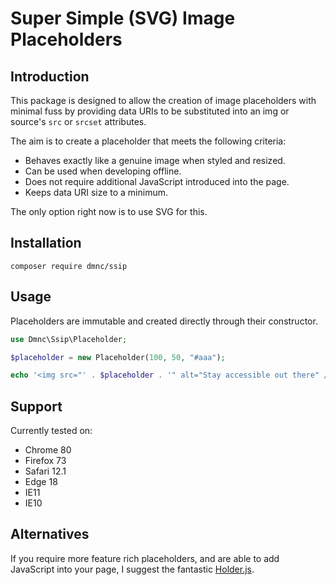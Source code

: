 # Super Simple (SVG) Image Placeholders

## Introduction
This package is designed to allow the creation of image placeholders with minimal fuss by providing data URIs to be substituted into an img or source's `src` or `srcset` attributes.

The aim is to create a placeholder that meets the following criteria:
- Behaves exactly like a genuine image when styled and resized.
- Can be used when developing offline.
- Does not require additional JavaScript introduced into the page.
- Keeps data URI size to a minimum.

The only option right now is to use SVG for this.

## Installation
```
composer require dmnc/ssip
```

## Usage
Placeholders are immutable and created directly through their constructor.

```php
use Dmnc\Ssip\Placeholder;

$placeholder = new Placeholder(100, 50, "#aaa");

echo '<img src="' . $placeholder . '" alt="Stay accessible out there" />';
```

## Support
Currently tested on:
- Chrome 80
- Firefox 73
- Safari 12.1
- Edge 18
- IE11
- IE10

## Alternatives
If you require more feature rich placeholders, and are able to add JavaScript into your page, I suggest the fantastic [Holder.js](http://holderjs.com/).


